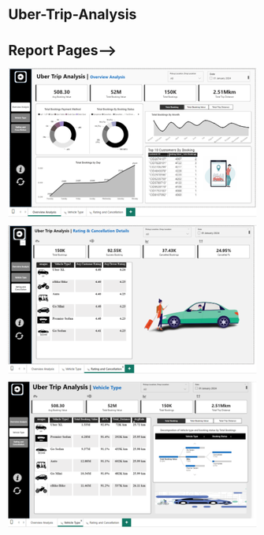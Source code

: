 # Uber-Trip-Analysis

# Report Pages-->
![Overview Analysis](OverviewAnalysis.png)

![Rating & Cancellation](Rating_Cancellation.png)

![Vehical Details](VehicalDetails.png)
